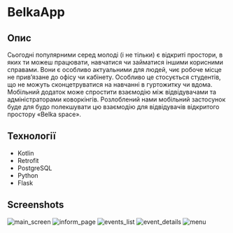 # BelkaApp
## Опис
Сьогодні популярними серед молоді (і не тільки) є відкриті простори, в яких ти можеш працювати, навчатися чи займатися іншими корисними справами. Вони є особливо актуальними для людей, чиє робоче місце не прив’язане до офісу чи кабінету. Особливо це стосується студентів, що не можуть сконцетруватися на навчанні в гуртожитку чи вдома. 
Мобільний додаток може спростити взаємодію між відвідувачами та адміністраторами коворкінгів. Розлоблений нами мобільний застосунок буде для будо полекшувати цю взаємодію для відвідувачів відкритого простору «Belka space». 

## Технології
* Kotlin
* Retrofit
* PostgreSQL
* Python
* Flask

## Screenshots
![main_screen](./screenshots/main_screen.jpg)
![inform_page](./screenshots/inform_page.jpg)
![events_list](./screenshots/events_list.jpg)
![event_details](./screenshots/event_details.jpg)
![menu](./screenshots/menu.jpg)
